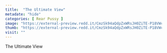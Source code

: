 ```yaml
---
title:  "The Ultimate View"
metadate: "hide"
categories: [ Rear Pussy ]
image: "https://external-preview.redd.it/CmzSk94aQdpZxWRsJH0ZiTE-P18VWcfUA0-6NxHqesQ.jpg?auto=webp&s=2a8efbdb2f29a5d895ea82407ed050704fa688e2"
thumb: "https://external-preview.redd.it/CmzSk94aQdpZxWRsJH0ZiTE-P18VWcfUA0-6NxHqesQ.jpg?width=1080&crop=smart&auto=webp&s=7ccf82f207551042a35a0c878c7f72a8c9a7e068"
visit: ""
---
```

The Ultimate View
